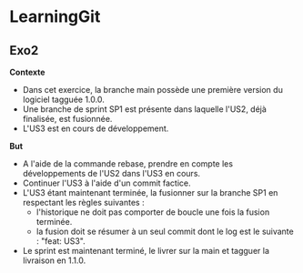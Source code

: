 # LearningGit

## Exo2

**Contexte**
- Dans cet exercice, la branche main possède une première version du logiciel tagguée 1.0.0.
- Une branche de sprint SP1 est présente dans laquelle l'US2, déjà finalisée, est fusionnée.
- L'US3 est en cours de développement.

**But**
- A l'aide de la commande rebase, prendre en compte les développements de l'US2 dans l'US3 en cours.
- Continuer l'US3 à l'aide d'un commit factice.
- L'US3 étant maintenant terminée, la fusionner sur la branche SP1 en respectant les règles suivantes :
  - l'historique ne doit pas comporter de boucle une fois la fusion terminée.
  - la fusion doit se résumer à un seul commit dont le log est le suivante : "feat: US3".
- Le sprint est maintenant terminé, le livrer sur la main et tagguer la livraison en 1.1.0.